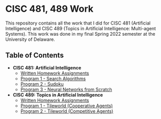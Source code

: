 # CISC 481, 489 Work

This repository contains all the work that I did for CISC 481 (Artificial 
Intelligence) and CISC 489 (Topics in Artificial Intelligence: Multi-agent 
Systems). This work was done in my final Spring 2022 semester at the 
University of Delaware.

## Table of Contents

 - **CISC 481: Artificial Intelligence**
   - [Written Homework Assignments](481_written_hw/README.md)
   - [Program 1 - Search Algorithms](481_program1/README.md)
   - [Program 2 - 
     Sudoku](481_program2/README.md)
   - [Program 3 - Neural Networks from Scratch](481_program3/README.md)
 - **CISC 489: Topics in Artificial Intelligence**
   - [Written Homework Assignments](489_written_hw/README.md) 
   - [Program 1 - Tileworld (Cooperative Agents)](489_program1/README.md)
   - [Program 2 - Tileworld (Competitive Agents)](489_program2/README2.md)
